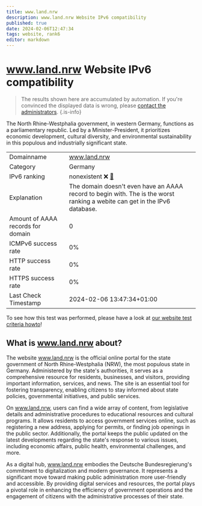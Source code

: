 ```yaml
---
title: www.land.nrw
description: www.land.nrw Website IPv6 compatibility
published: true
date: 2024-02-06T12:47:34
tags: website, rank6
editor: markdown
---
```


# www.land.nrw Website IPv6 compatibility

> The results shown here are accumulated by automation. If you're convinced the displayed data is wrong, please [contact the administrators](/howto/chat). 
{.is-info}

The North Rhine-Westphalia government, in western Germany, functions as a parliamentary republic. Led by a Minister-President, it prioritizes economic development, cultural diversity, and environmental sustainability in this populous and industrially significant state.


|   |   |
| - | - |
| Domainname | www.land.nrw
| Category | Germany |
| IPv6 ranking | nonexistent :x: [🔗](/howto/ranking) |
| Explanation | The domain doesn't even have an AAAA record to begin with. The is the worst ranking a webite can get in the IPv6 database. |
| Amount of AAAA records for domain | 0 |
| ICMPv6 success rate | 0%|
| HTTP success rate | 0% |
| HTTPS success rate | 0% |
| Last Check Timestamp | 2024-02-06 13:47:34+01:00 |

To see how this test was performed, please have a look at [our website test criteria howto](/howto/testcriteria/website)!


## What is www.land.nrw about?
The website www.land.nrw is the official online portal for the state government of North Rhine-Westphalia (NRW), the most populous state in Germany. Administered by the state's authorities, it serves as a comprehensive resource for residents, businesses, and visitors, providing important information, services, and news. The site is an essential tool for fostering transparency, enabling citizens to stay informed about state policies, governmental initiatives, and public services.

On www.land.nrw, users can find a wide array of content, from legislative details and administrative procedures to educational resources and cultural programs. It allows residents to access government services online, such as registering a new address, applying for permits, or finding job openings in the public sector. Additionally, the portal keeps the public updated on the latest developments regarding the state's response to various issues, including economic affairs, public health, environmental challenges, and more.

As a digital hub, www.land.nrw embodies the Deutsche Bundesregierung's commitment to digitalization and modern governance. It represents a significant move toward making public administration more user-friendly and accessible. By providing digital services and resources, the portal plays a pivotal role in enhancing the efficiency of government operations and the engagement of citizens with the administrative processes of their state.


